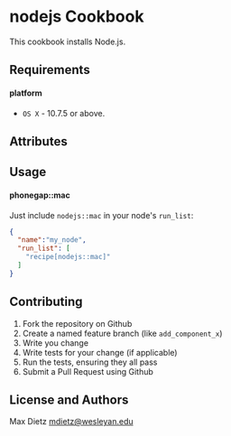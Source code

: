 nodejs Cookbook
===============
This cookbook installs Node.js.

Requirements
------------
#### platform
- `OS X` - 10.7.5 or above.

Attributes
----------

Usage
-----
#### phonegap::mac

Just include `nodejs::mac` in your node's `run_list`:

```json
{
  "name":"my_node",
  "run_list": [
    "recipe[nodejs::mac]"
  ]
}
```

Contributing
------------

1. Fork the repository on Github
2. Create a named feature branch (like `add_component_x`)
3. Write you change
4. Write tests for your change (if applicable)
5. Run the tests, ensuring they all pass
6. Submit a Pull Request using Github

License and Authors
-------------------
Max Dietz <mdietz@wesleyan.edu>


